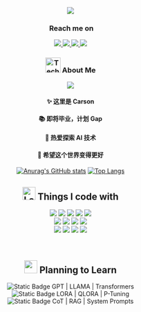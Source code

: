 <div align="center">

<!-- 动态打字效果 -->
<a href="#">
  <img src="https://readme-typing-svg.demolab.com?font=Fira+Code&duration=3000&pause=1000&color=60B7FF&center=true&vCenter=true&random=false&width=435&lines=print(%22Hello%2C+I'm+Carson%22);%E6%AD%A3%E5%9C%A8%E5%AD%A6%E4%B9%A0%E5%A4%A7%E8%AF%AD%E8%A8%80%E6%A8%A1%E5%9E%8B%E5%92%8C%E5%BE%AE%E8%B0%83%F0%9F%8C%B1" />
</a>




<!-- Reach me on -->
<div align="center">
  <h3>
    <img/>
    Reach me on
  </h3>
</div>

<p>
  <a href="https://x.com/carsonluo2003" target="_blank">
    <img src="https://img.shields.io/badge/Twitter-1D9BF0?style=for-the-badge&logo=twitter&logoColor=white" />
  </a>
  <a href="https://space.bilibili.com/13818426" target="_blank">
    <img src="https://img.shields.io/badge/Bilibili-FF69b4?style=for-the-badge&logo=bilibili&logoColor=white" />
  </a>
  <a href="mailto:carsonluo2233@outlook.com">
    <img src="https://img.shields.io/badge/Email-0078D4?style=for-the-badge&logo=microsoft-outlook&logoColor=white" />
  </a>
  <a href="#">
    <img src="https://img.shields.io/badge/WeChat-07C160?style=for-the-badge&logo=wechat&logoColor=white" />
  </a>
</p>

<!-- About me -->
<div align="center">
  <h3>
    <img src="https://raw.githubusercontent.com/Tarikul-Islam-Anik/Animated-Fluent-Emojis/master/Emojis/People/Technologist.png" alt="Technologist" width="35" height="35" />
    About Me
  </h3>
</div>

<!-- Profile Views -->
<div align="center">
  <picture>
    <source media="(prefers-color-scheme: dark)" srcset="https://readme-typing-svg.demolab.com?font=Fira+Code&size=22&duration=3000&pause=1000&color=FFFFFF&center=true&vCenter=true&random=false&width=500&lines=Hi+there!+%F0%9F%91%8B+Welcome+to+my+profile!" />
    <img src="https://readme-typing-svg.demolab.com?font=Fira+Code&size=22&duration=3000&pause=1000&color=000000&center=true&vCenter=true&random=false&width=500&lines=Hi+there!+%F0%9F%91%8B+Welcome+to+my+profile!" />
  </picture>
</div>

<div align="center">
  <h4>✨ 这里是 Carson</h4>
  <h4>📚 即将毕业，计划 Gap</h4>
  <h4>🚀 热爱探索 AI 技术</h4>
  <h4>🌱 希望这个世界变得更好</h4>
</div>

[![Anurag's GitHub stats](https://github-readme-stats.vercel.app/api?username=CarsonLLuo&theme=radical)](https://github.com/anuraghazra/github-readme-stats)
[![Top Langs](https://github-readme-stats.vercel.app/api/top-langs/?username=CarsonLLuo&theme=radical)](https://github.com/anuraghazra/github-readme-stats)

<!-- Tech Stack -->
<h2 align="center">
  <img src="https://raw.githubusercontent.com/Tarikul-Islam-Anik/Animated-Fluent-Emojis/master/Emojis/Objects/Laptop.png" alt="Laptop" width="30" height="30" />
  Things I code with
</h2>

<p align="center">
  <img src="https://img.shields.io/badge/Python-3776AB?style=for-the-badge&logo=python&logoColor=white" />
  <img src="https://img.shields.io/badge/PyTorch-%23EE4C2C.svg?style=for-the-badge&logo=PyTorch&logoColor=white" />
  <img src="https://img.shields.io/badge/TensorFlow-%23FF6F00.svg?style=for-the-badge&logo=TensorFlow&logoColor=white" />
  <img src="https://img.shields.io/badge/Docker-2496ED?style=for-the-badge&logo=docker&logoColor=white" />
  <img src="https://img.shields.io/badge/Git-F05032?style=for-the-badge&logo=git&logoColor=white" />
  <br/>
  <img src="https://img.shields.io/badge/MySQL-4479A1?style=for-the-badge&logo=mysql&logoColor=white" />
  <img src="https://img.shields.io/badge/Linux-FCC624?style=for-the-badge&logo=linux&logoColor=black" />
  <img src="https://img.shields.io/badge/VSCode-007ACC?style=for-the-badge&logo=visual%20studio%20code&logoColor=white" />
  <img src="https://img.shields.io/badge/Jupyter-F37626.svg?style=for-the-badge&logo=Jupyter&logoColor=white" />
  <br/>
  <img src="https://img.shields.io/badge/scikit--learn-%23F7931E.svg?style=for-the-badge&logo=scikit-learn&logoColor=white" />
  <img src="https://img.shields.io/badge/Pandas-150458?style=for-the-badge&logo=pandas&logoColor=white" />
  <img src="https://img.shields.io/badge/NumPy-013243?style=for-the-badge&logo=numpy&logoColor=white" />
  <img src="https://img.shields.io/badge/Anaconda-44A833?style=for-the-badge&logo=anaconda&logoColor=white" />
</p>

<br/>
<!-- Learning Journey -->
<h2 align="center">
  <img src="https://raw.githubusercontent.com/Tarikul-Islam-Anik/Animated-Fluent-Emojis/master/Emojis/Objects/Graduation%20Cap.png" width="30" height="30" />
  Planning to Learn
</h2>

<img alt="Static Badge" src="https://img.shields.io/badge/Large_Language_Model-blue">
GPT | LLAMA | Transformers
<br/>
<img alt="Static Badge" src="https://img.shields.io/badge/Fine_tuning-blue">
LORA | QLORA | P-Tuning
<br/>
<img alt="Static Badge" src="https://img.shields.io/badge/Prompt_Engineering-blue">
CoT | RAG | System Prompts





</div>
